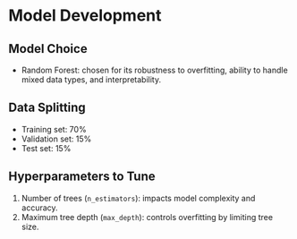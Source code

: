 # Model Development

## Model Choice
- Random Forest: chosen for its robustness to overfitting, ability to handle mixed data types, and interpretability.

## Data Splitting
- Training set: 70%
- Validation set: 15%
- Test set: 15%

## Hyperparameters to Tune
1. Number of trees (`n_estimators`): impacts model complexity and accuracy.
2. Maximum tree depth (`max_depth`): controls overfitting by limiting tree size.
